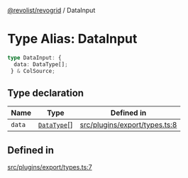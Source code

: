 [@revolist/revogrid](README.md) / DataInput

# Type Alias: DataInput

```ts
type DataInput: {
  data: DataType[];
 } & ColSource;
```

## Type declaration

| Name | Type | Defined in |
| ------ | ------ | ------ |
| `data` | [`DataType`](TypeAlias.DataType.md)[] | [src/plugins/export/types.ts:8](https://github.com/revolist/revogrid/blob/7441a116e7c14801fe05f009e2206ea7b70630f5/src/plugins/export/types.ts#L8) |

## Defined in

[src/plugins/export/types.ts:7](https://github.com/revolist/revogrid/blob/7441a116e7c14801fe05f009e2206ea7b70630f5/src/plugins/export/types.ts#L7)
